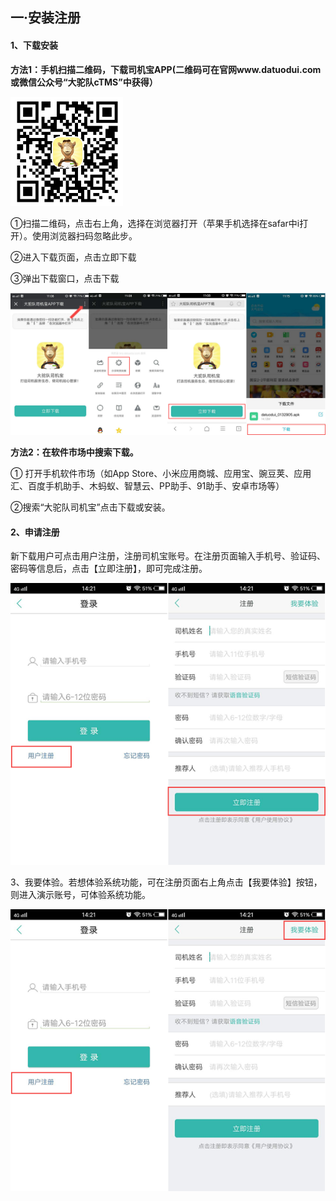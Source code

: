 ## 一·**安装注册**

#### 1、下载安装

**方法1：手机扫描二维码，下载司机宝APP\(二维码可在官网www.datuodui.com或微信公众号“大驼队cTMS”中获得）**

![](/nassets/s1-1.png)

①扫描二维码，点击右上角，选择在浏览器打开（苹果手机选择在safar中i打开）。使用浏览器扫码忽略此步。

②进入下载页面，点击立即下载

③弹出下载窗口，点击下载

![](/nassets/s1-2.png)

**方法2：在软件市场中搜索下载。**

① 打开手机软件市场（如App Store、小米应用商城、应用宝、豌豆荚、应用汇、百度手机助手、木蚂蚁、智慧云、PP助手、91助手、安卓市场等）

②搜索“大驼队司机宝”点击下载或安装。



#### 2、申请注册

新下载用户可点击用户注册，注册司机宝账号。在注册页面输入手机号、验证码、密码等信息后，点击【立即注册】，即可完成注册。

![](/nassets/s1-3.png)

3、我要体验。若想体验系统功能，可在注册页面右上角点击【我要体验】按钮，则进入演示账号，可体验系统功能。

![](/nassets/s1-4.png)

